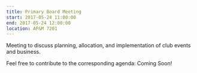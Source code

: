 ```yaml
---
title: Primary Board Meeting
start: 2017-05-24 11:00:00
end: 2017-05-24 12:00:00
location: AP&M 7201
---
```


Meeting to discuss planning, allocation, and implementation of club events and business.

Feel free to contribute to the corresponding agenda: Coming Soon!
